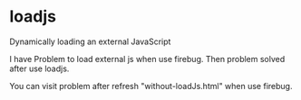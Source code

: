 # loadjs
Dynamically loading an external JavaScript

I have Problem to load external js when use firebug. Then problem solved after use loadjs.

You can visit problem after refresh "without-loadJs.html" when use firebug.
